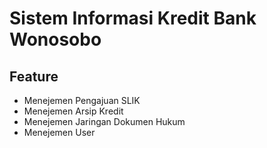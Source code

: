 # Sistem Informasi Kredit Bank Wonosobo
## Feature 
- Menejemen Pengajuan SLIK
- Menejemen Arsip Kredit
- Menejemen Jaringan Dokumen Hukum
- Menejemen User
